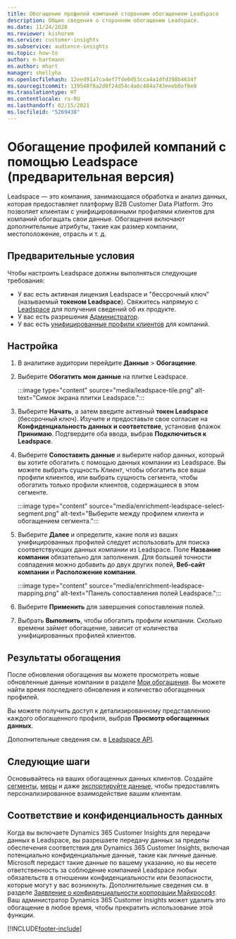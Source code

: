 ```yaml
---
title: Обогащение профилей компаний сторонним обогащением Leadspace
description: Общие сведения о стороннем обогащении Leadspace.
ms.date: 11/24/2020
ms.reviewer: kishorem
ms.service: customer-insights
ms.subservice: audience-insights
ms.topic: how-to
author: m-hartmann
ms.author: mhart
manager: shellyha
ms.openlocfilehash: 12eed91a7ca4ef7fde0d53cca4a1dfd398b4634f
ms.sourcegitcommit: 139548f8a2d0f24d54c4a6c404a743eeeb8ef8e0
ms.translationtype: HT
ms.contentlocale: ru-RU
ms.lasthandoff: 02/15/2021
ms.locfileid: "5269438"
---
```

# <a name="enrichment-of-company-profiles-with-leadspace-preview"></a>Обогащение профилей компаний с помощью Leadspace (предварительная версия)

Leadspace — это компания, занимающаяся обработка и анализ данных, которая предоставляет платформу B2B Customer Data Platform. Это позволяет клиентам с унифицированными профилями клиентов для компаний обогащать свои данные. Обогащения включают дополнительные атрибуты, такие как размер компании, местоположение, отрасль и т. д.

## <a name="prerequisites"></a>Предварительные условия

Чтобы настроить Leadspace должны выполняться следующие требования:

- У вас есть активная лицензия Leadspace и "бессрочный ключ" (называемый **токеном Leadspace**). Свяжитесь напрямую с [Leadspace](https://www.leadspace.com/products/leadspace-on-demand/) для получения сведений об их продукте.
- У вас есть разрешения [Администратор](permissions.md#administrator).
- У вас есть [унифицированные профили клиентов](customer-profiles.md) для компаний.

## <a name="configuration"></a>Настройка

1. В аналитике аудитории перейдите **Данные** > **Обогащение**.

1. Выберите **Обогатить мои данные** на плитке Leadspace.

   :::image type="content" source="media/leadspace-tile.png" alt-text="Симок экрана плитки Leadspace.":::

1. Выберите **Начать**, а затем введите активный **токен Leadspace** (бессрочный ключ). Изучите и предоставьте свое согласие на **Конфиденциальность данных и соответствие**, установив флажок **Принимаю**. Подтвердите оба ввода, выбрав **Подключиться к Leadspace**.

1. Выберите **Сопоставить данные** и выберите набор данных, который вы хотите обогатить с помощью данных компании из Leadspace. Вы можете выбрать сущность *Клиент*, чтобы обогатить все ваши профили клиентов, или выбрать сущность сегмента, чтобы обогатить только профили клиентов, содержащиеся в этом сегменте.

   :::image type="content" source="media/enrichment-leadspace-select-segment.png" alt-text="Выберите между профилем клиента и обогащением сегмента.":::

1. Выберите **Далее** и определите, какие поля из ваших унифицированных профилей следует использовать для поиска соответствующих данных компании из Leadspace. Поле **Название компании** обязательно для заполнения. Для большей точности совпадения можно добавить до двух других полей, **Веб-сайт компании** и **Расположение компании**.

   :::image type="content" source="media/enrichment-leadspace-mapping.png" alt-text="Панель сопоставления полей Leadspace.":::
   
1. Выберите **Применить** для завершения сопоставления полей.

1. Выбрать **Выполнить**, чтобы обогатить профили компании. Сколько времени займет обогащение, зависит от количества унифицированных профилей клиентов.

## <a name="enrichment-results"></a>Результаты обогащения

После обновления обогащения вы можете просмотреть новые обновленные данные компании в разделе [Мои обогащения](enrichment-hub.md). Вы можете найти время последнего обновления и количество обогащенных профилей.

Вы можете получить доступ к детализированному представлению каждого обогащенного профиля, выбрав **Просмотр обогащенных данных**.

Дополнительные сведения см. в [Leadspace API](https://support.leadspace.com/hc/en-us/sections/201997649-API).

## <a name="next-steps"></a>Следующие шаги

Основывайтесь на ваших обогащенных данных клиентов. Создайте [сегменты](segments.md), [меры](measures.md) и даже [экспортируйте данные](export-destinations.md), чтобы предоставлять персонализированное взаимодействие вашим клиентам.

## <a name="data-privacy-and-compliance"></a>Соответствие и конфиденциальность данных

Когда вы включаете Dynamics 365 Customer Insights для передачи данных в Leadspace, вы разрешаете передачу данных за пределы обеспечения соответствия для Dynamics 365 Customer Insights, включая потенциально конфиденциальные данные, такие как личные данные. Microsoft передаст такие данные по вашему указанию, но вы несете ответственность за соблюдение компанией Leadspace любых обязательств в отношении конфиденциальности или безопасности, которые могут у вас возникнуть. Дополнительные сведения см. в разделе [Заявление о конфиденциальности корпорации Майкрософт](https://go.microsoft.com/fwlink/?linkid=396732).
Ваш администратор Dynamics 365 Customer Insights может удалить это обогащение в любое время, чтобы прекратить использование этой функции.


[!INCLUDE[footer-include](../includes/footer-banner.md)]